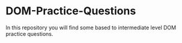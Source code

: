 # DOM-Practice-Questions
In this repository you will find some based to intermediate level DOM practice questions.

